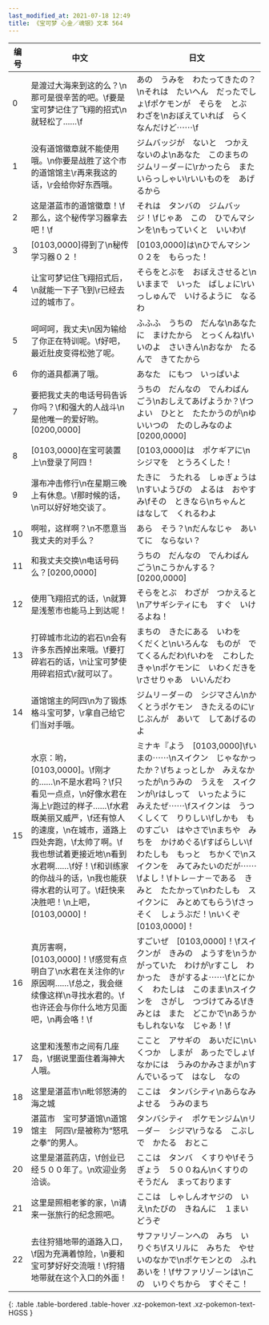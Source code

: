 ```yaml
---
last_modified_at: 2021-07-18 12:49
title: 《宝可梦 心金／魂银》文本 564
---
```

| 编号 | 中文 | 日文 |
| ---- | ---- | ---- |
| 0 | 是渡过大海来到这的么？\n那可是很辛苦的吧。\f要是宝可梦记住了飞翔的招式\n就轻松了……\f | あの　うみを　わたってきたの？\nそれは　たいへん　だったでしょ\fポケモンが　そらを　とぶ　わざを\nおぼえていれば　らく　なんだけど⋯⋯\f |
| 1 | 没有道馆徽章就不能使用哦。\n你要是战胜了这个市的道馆馆主\r再来我这的话，\r会给你好东西哦。 | ジムバッジが　ないと　つかえないのよ\nあなた　このまちの　ジムリ－ダ－に\rかったら　また　いらっしゃい\rいいものを　あげるから |
| 2 | 这是湛蓝市的道馆徽章！\f那么，这个秘传学习器拿去吧！\f | それは　タンバの　ジムバッジ！\fじゃあ　この　ひでんマシンを\nもっていくと　いいわ\f |
| 3 | [0103,0000]得到了\n秘传学习器０２！ | [0103,0000]は\nひでんマシン０２を　もらった！ |
| 4 | 让宝可梦记住飞翔招式后，\n就能一下子飞到\r已经去过的城市了。 | そらをとぶを　おぼえさせると\nいままで　いった　ばしょに\rいっしゅんで　いけるように　なるわ |
| 5 | 呵呵呵，我丈夫\n因为输给了你正在特训呢。\f好吧，最近肚皮变得松弛了呢。 | ふふふ　うちの　だんな\nあなたに　まけたから　とっくんね\fいいのよ　さいきん\nおなか　たるんで　きてたから |
| 6 | 你的道具都满了哦。 | あなた　にもつ　いっぱいよ |
| 7 | 要把我丈夫的电话号码告诉你吗？\f和强大的人战斗\n是他唯一的爱好哟。[0200,0000] | うちの　だんなの　でんわばんごう\nおしえてあげようか？\fつよい　ひとと　たたかうのが\nゆいいつの　たのしみなのよ[0200,0000] |
| 8 | [0103,0000]在宝可装置上\n登录了阿四！ | [0103,0000]は　ポケギアに\nシジマを　とうろくした！ |
| 9 | 瀑布冲击修行\n在星期三晚上有休息。\f那时候的话，\n可以好好地交谈了。 | たきに　うたれる　しゅぎょうは\nすいようびの　よるは　おやすみ\fその　ときなら\nちゃんと　はなして　くれるわよ |
| 10 | 啊啦，这样啊？\n不愿意当我丈夫的对手么？ | あら　そう？\nだんなじゃ　あいてに　ならない？ |
| 11 | 和我丈夫交换\n电话号码么？[0200,0000] | うちの　だんなの　でんわばんごう\nこうかんする？[0200,0000] |
| 12 | 使用飞翔招式的话，\n就算是浅葱市也能马上到达呢！ | そらをとぶ　わざが　つかえると\nアサギシティにも　すぐ　いけるよね！ |
| 13 | 打碎城市北边的岩石\n会有许多东西掉出来哦。\f要打碎岩石的话，\n让宝可梦使用碎岩招式\r就可以了。 | まちの　きたにある　いわを　くだくと\nいろんな　ものが　でてくるんだわ\fいわを　こわしたきゃ\nポケモンに　いわくだきを\rさせりゃあ　いいんだわ |
| 14 | 道馆馆主的阿四\n为了锻炼格斗宝可梦，\r拿自己给它们当对手哦。 | ジムリ－ダ－の　シジマさん\nかくとうポケモン　きたえるのに\rじぶんが　あいて　してあげるのよ |
| 15 | 水京：哟，[0103,0000]。\f刚才的……\n不是水君吗？\f只看见一点点，\n好像水君在海上\r跑过的样子……\f水君既美丽又威严，\f还有惊人的速度，\n在城市，道路上四处奔跑，\f太帅了啊。\f我也想试着更接近地\n看到水君啊……\f好！\f和训练家的你战斗的话，\n我也能获得水君的认可了。\f赶快来决胜吧！\n上吧，[0103,0000]！ | ミナキ『よう　[0103,0000]\fいまの⋯⋯\nスイクン　じゃなかったか？\fちょっとしか　みえなかったが\nうみの　うえを　スイクンが\rはしって　いったように　みえたぜ⋯⋯\fスイクンは　うつくしくて　りりしい\fしかも　ものすごい　はやさで\nまちや　みちを　かけめぐる\fすばらしい\fわたしも　もっと　ちかくで\nスイクンを　みてみたいのだが⋯⋯\fよし！\fトレ－ナ－である　きみと　たたかって\nわたしも　スイクンに　みとめてもらう\fさっそく　しょうぶだ！\nいくぞ　[0103,0000]！ |
| 16 | 真厉害啊，[0103,0000]！\f感觉有点明白了\n水君在关注你的\r原因啊……\f总之，我会继续像这样\n寻找水君的。\f也许还会与你什么地方见面吧，\n再会咯！\f | すごいぜ　[0103,0000]！\fスイクンが　きみの　ようすを\nうかがっていた　わけが\rすこし　わかった　きがするよ⋯⋯\fとにかく　わたしは　このまま\nスイクンを　さがし　つづけてみる\fきみとは　また　どこかで\nあうかもしれないな　じゃあ！\f |
| 17 | 这里和浅葱市之间有几座岛，\f据说里面住着海神大人哦。 | ここと　アサギの　あいだに\nいくつか　しまが　あったでしょ\fなかには　うみのかみさまが\nすんでいるって　はなし　なの |
| 18 | 这里是湛蓝市\n毗邻怒涛的海之城 | ここは　タンバシティ\nあらなみ　よせる　うみのまち |
| 19 | 湛蓝市　宝可梦道馆\n道馆馆主　阿四\r是被称为“怒吼之拳”的男人。 | タンバシティ　ポケモンジム\nリ－ダ－　シジマ\rうなる　こぶしで　かたる　おとこ |
| 20 | 这里是湛蓝药店，\f创业已经５００年了。\n欢迎业务洽谈。 | ここは　タンバ　くすりや\fそうぎょう　５００ねん\nくすりの　そうだん　まっております |
| 21 | 这里是照相老爹的家，\n请来一张旅行的纪念照吧。 | ここは　しゃしんオヤジの　いえ\nたびの　きねんに　１まい　どうぞ |
| 22 | 去往狩猎地带的道路入口，\f因为充满着惊险，\n要和宝可梦好好交流哦！\f狩猎地带就在这个入口的外面！ | サファリゾ－ンへの　みち　いりぐち\fスリルに　みちた　やせいのなかで\nポケモンとの　ふれあいを！\fサファリゾ－ンは\nこの　いりぐちから　すぐそこ！ |
{: .table .table-bordered .table-hover .xz-pokemon-text .xz-pokemon-text-HGSS }